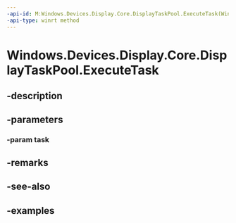 ```yaml
---
-api-id: M:Windows.Devices.Display.Core.DisplayTaskPool.ExecuteTask(Windows.Devices.Display.Core.DisplayTask)
-api-type: winrt method
---
```


<!-- Method syntax.
public void DisplayTaskPool.ExecuteTask(DisplayTask task)
-->

# Windows.Devices.Display.Core.DisplayTaskPool.ExecuteTask

## -description

## -parameters
### -param task

## -remarks

## -see-also

## -examples

